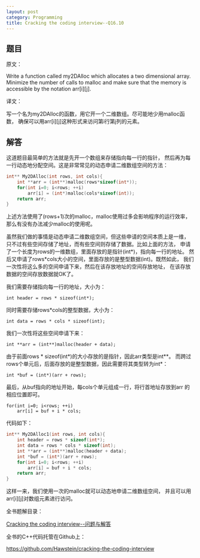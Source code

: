 ```yaml
---
layout: post
category: Programming
title: Cracking the coding interview--Q16.10
---
```


## 题目

原文：

Write a function called my2DAlloc which allocates a two dimensional 
array. Minimize the number of calls to malloc and make sure that the 
memory is accessible by the notation arr[i][j].

译文：

写一个名为my2DAlloc的函数，用它开一个二维数组。尽可能地少用malloc函数，
确保可以用arr[i][j]这种形式来访问第i行第j列的元素。

## 解答

这道题目最简单的方法就是先开一个数组来存储指向每一行的指针，
然后再为每一行动态地分配空间。这是非常常见的动态申请二维数组空间的方法：

```cpp
int** My2DAlloc(int rows, int cols){
    int **arr = (int**)malloc(rows*sizeof(int*));
    for(int i=0; i<rows; ++i)
        arr[i] = (int*)malloc(cols*sizeof(int));
    return arr;
}
```

上述方法使用了(rows+1)次的malloc，malloc使用过多会影响程序的运行效率，
那么有没有办法减少malloc的使用呢。

虽然我们做的事情是动态申请二维数组空间，但这些申请的空间本质上是一维，
只不过有些空间存储了地址，而有些空间则存储了数据。比如上面的方法，
申请了一个长度为rows的一维数组，里面存放的是指针(int\*)，指向每一行的地址。 
然后又申请了rows*cols大小的空间，里面存放的是整型数据(int)。既然如此，
我们一次性将这么多的空间申请下来，然后在该存放地址的空间存放地址，
在该存放数据的空间存放数据就OK了。

我们需要存储指向每一行的地址，大小为：

	int header = rows * sizeof(int*);
	
同时需要存储rows*cols的整型数据，大小为：

    int data = rows * cols * sizeof(int);

我们一次性将这些空间申请下来：

    int **arr = (int**)malloc(header + data);
	
由于前面rows * sizeof(int\*)的大小存放的是指针，因此arr类型是int**。
而跨过rows个单元后，后面存放的是整型数据，因此需要将其类型转为int\*：

    int *buf = (int*)(arr + rows);

最后，从buf指向的地址开始，每cols个单元组成一行，将行首地址存放到arr
的相应位置即可。

    for(int i=0; i<rows; ++i)
        arr[i] = buf + i * cols;

代码如下：

```cpp
int** My2DAlloc1(int rows, int cols){
    int header = rows * sizeof(int*);
    int data = rows * cols * sizeof(int);
    int **arr = (int**)malloc(header + data);
    int *buf = (int*)(arr + rows);
    for(int i=0; i<rows; ++i)
        arr[i] = buf + i * cols;
    return arr;
}
```

这样一来，我们使用一次的malloc就可以动态地申请二维数组空间，
并且可以用arr[i][j]对数组元素进行访问。


全书题解目录：

[Cracking the coding interview--问题与解答](/posts/ctci-solutions-contents.html)

全书的C++代码托管在Github上：

<https://github.com/Hawstein/cracking-the-coding-interview>

